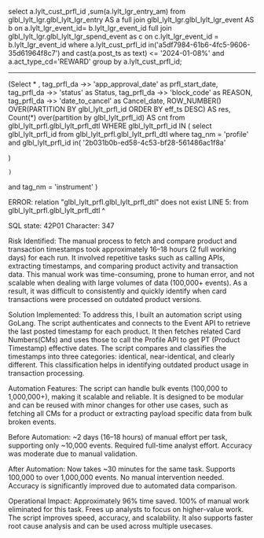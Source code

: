 select a.lylt_cust_prfl_id ,sum(a.lylt_lgr_entry_am)
from glbl_lylt_lgr.glbl_lylt_lgr_entry AS a
full join glbl_lylt_lgr.glbl_lylt_lgr_event AS b
on a.lylt_lgr_event_id= b.lylt_lgr_event_id
full join glbl_lylt_lgr.glbl_lylt_lgr_spend_event as c
on c.lylt_lgr_event_id = b.lylt_lgr_event_id
where a.lylt_cust_prfl_id in('a5df7984-61b6-4fc5-9606-35d61964f8c7')
and cast(a.post_ts as text) <= '2024-01-08%'
and a.act_type_cd='REWARD'
group by a.lylt_cust_prfl_id;




--------------





(Select * , tag_prfl_da ->> 'app_approval_date' as prfl_start_date, tag_prfl_da ->> 'status' as Status, tag_prfl_da ->> 'block_code' as REASON, tag_prfl_da ->> 'date_to_cancel' as Cancel_date, ROW_NUMBER()
				OVER(PARTITION BY glbl_lylt_prfl_id 
					 ORDER BY eff_ts DESC) AS res,
				Count(*) over(partition by glbl_lylt_prfl_id) AS cnt
	from glbl_lylt_prfl.glbl_lylt_prfl_dtl
	WHERE glbl_lylt_prfl_id IN (
		select glbl_lylt_prfl_id from glbl_lylt_prfl.glbl_lylt_prfl_dtl
	where tag_nm = 'profile'
	and glbl_lylt_prfl_id in( '2b031b0b-ed58-4c53-bf28-561486ac1f8a'

)
		
	)
and tag_nm = 'instrument' )



ERROR:  relation "glbl_lylt_prfl.glbl_lylt_prfl_dtl" does not exist
LINE 5:  from glbl_lylt_prfl.glbl_lylt_prfl_dtl
              ^ 

SQL state: 42P01
Character: 347















Risk Identified: 
The manual process to fetch and compare product and transaction timestamps took approximately 16–18 hours (2 full working days) for each run. It involved repetitive tasks such as calling APIs, extracting timestamps, and comparing product activity and transaction data. This manual work was time-consuming, prone to human error, and not scalable when dealing with large volumes of data (100,000+ events). As a result, it was difficult to consistently and quickly identify when card transactions were processed on outdated product versions.  

Solution Implemented: 
To address this, I built an automation script using GoLang. The script authenticates and connects to the Event API to retrieve the last posted timestamp for each product. It then fetches related Card Numbers(CMs) and uses those to call the Profile API to get PT (Product Timestamp) effective dates. The script compares and classifies the timestamps into three categories: identical, near-identical, and clearly different. This classification helps in identifying outdated product usage in transaction processing.

Automation Features: 
The script can handle bulk events (100,000 to 1,000,000+), making it scalable and reliable. It is designed to be modular and can be reused with minor changes for other use cases, such as fetching all CMs for a product or extracting payload specific data from bulk broken events.

Before Automation: 
~2 days (16–18 hours) of manual effort per task, supporting only ~10,000 events. Required full-time analyst effort. Accuracy was moderate due to manual validation.

After Automation: 
Now takes ~30 minutes for the same task. Supports 100,000 to over 1,000,000 events. No manual intervention needed. Accuracy is significantly improved due to automated data comparison.

Operational Impact: 
Approximately 96% time saved. 100% of manual work eliminated for this task. Frees up analysts to focus on higher-value work. The script improves speed, accuracy, and scalability. It also supports faster root cause analysis and can be used across multiple usecases.
